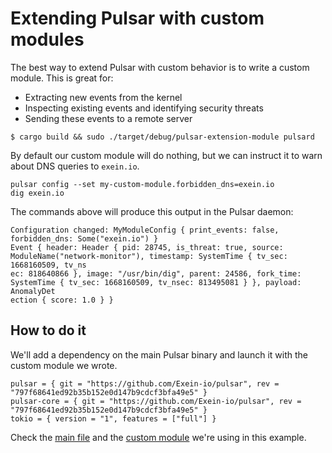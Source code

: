 # Extending Pulsar with custom modules

The best way to extend Pulsar with custom behavior is to write a custom module.
This is great for:
- Extracting new events from the kernel
- Inspecting existing events and identifying security threats
- Sending these events to a remote server

```
$ cargo build && sudo ./target/debug/pulsar-extension-module pulsard
```

By default our custom module will do nothing, but we can instruct it to warn
about DNS queries to `exein.io`.
```
pulsar config --set my-custom-module.forbidden_dns=exein.io
dig exein.io
```

The commands above will produce this output in the Pulsar daemon:
```
Configuration changed: MyModuleConfig { print_events: false, forbidden_dns: Some("exein.io") }
Event { header: Header { pid: 28745, is_threat: true, source: ModuleName("network-monitor"), timestamp: SystemTime { tv_sec: 1668160509, tv_ns
ec: 818640866 }, image: "/usr/bin/dig", parent: 24586, fork_time: SystemTime { tv_sec: 1668160509, tv_nsec: 813495081 } }, payload: AnomalyDet
ection { score: 1.0 } }
```

## How to do it

We'll add a dependency on the main Pulsar binary and launch it with the custom
module we wrote.

```
pulsar = { git = "https://github.com/Exein-io/pulsar", rev = "797f68641ed92b35b152e0d147b9cdcf3bfa49e5" }
pulsar-core = { git = "https://github.com/Exein-io/pulsar", rev = "797f68641ed92b35b152e0d147b9cdcf3bfa49e5" }
tokio = { version = "1", features = ["full"] }
```

Check the [main file](./src/main.rs) and the [custom module](./src/my_custom_module.rs) we're using in this example.
